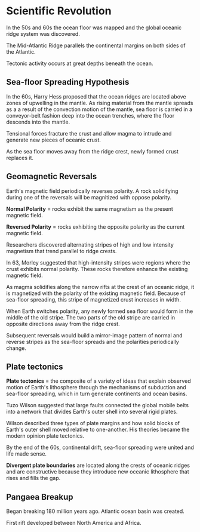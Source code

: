 # Scientific Revolution

In the 50s and 60s the ocean floor was mapped and the global oceanic ridge system was discovered.

The Mid-Atlantic Ridge parallels the continental margins on both sides of the Atlantic.

Tectonic activity occurs at great depths beneath the ocean.

## Sea-floor Spreading Hypothesis

In the 60s, Harry Hess proposed that the ocean ridges are located above zones of upwelling in the mantle. As rising material from the mantle spreads as a a result of the convection motion of the mantle, sea floor is carried in a conveyor-belt fashion deep into the ocean trenches, where the floor descends into the mantle.

Tensional forces fracture the crust and allow magma to intrude and generate new pieces of oceanic crust.

As the sea floor moves away from the ridge crest, newly formed crust replaces it.

## Geomagnetic Reversals

Earth's magnetic field periodically reverses polarity. A rock solidifying during one of the reversals will be magnitized with oppose polarity.

**Normal Polarity** = rocks exhibit the same magnetism as the present magnetic field.

**Reversed Polarity** = rocks exhibiting the opposite polarity as the current magnetic field.

Researchers discovered alternating stripes of high and low intensity magnetism that trend parallel to ridge crests.

In 63, Morley suggested that high-intensity stripes were regions where the crust exhibits normal polarity. These rocks therefore enhance the existing magnetic field.

As magma solidifies along the narrow rifts at the crest of an oceanic ridge, it is magnetized with the polarity of the existing magnetic field. Because of sea-floor spreading, this stripe of magnetized crust increases in width.

When Earth switches polarity, any newly formed sea floor would form in the middle of the old stripe. The two parts of the old stripe are carried in opposite directions away from the ridge crest.

Subsequent reversals would build a mirror-image pattern of normal and reverse stripes as the sea-floor spreads and the polarities periodically change.

## Plate tectonics

**Plate tectonics** = the composite of a variety of ideas that explain observed motion of Earth's lithosphere through the mechanisms of subduction and sea-floor spreading, which in turn generate continents and ocean basins.

Tuzo Wilson suggested that large faults connected the global mobile belts into a network that divides Earth's outer shell into several rigid plates.

Wilson described three types of plate margins and how solid blocks of Earth's outer shell moved relative to one-another. His theories became the modern opinion plate tectonics.

By the end of the 60s, continental drift, sea-floor spreading were united and life made sense.

**Divergent plate boundaries** are located along the crests of oceanic ridges and are constructive because they introduce new oceanic lithosphere that rises and fills the gap.

## Pangaea Breakup

Began breaking 180 million years ago. Atlantic ocean basin was created.

First rift developed between North America and Africa.
